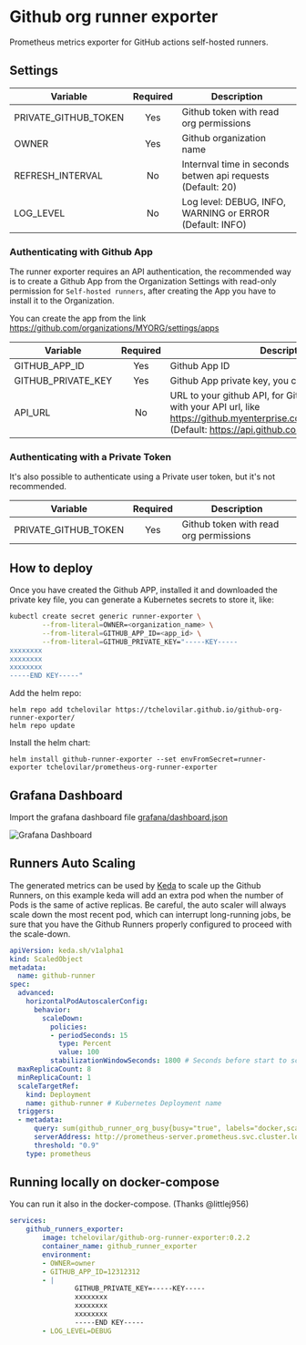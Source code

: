 # Github org runner exporter

Prometheus metrics exporter for GitHub actions self-hosted runners.


## Settings

| Variable             | Required | Description |
|----------------------|:--------:|----------------------------------------|
| PRIVATE_GITHUB_TOKEN | Yes      | Github token with read org permissions
| OWNER                | Yes      | Github organization name
| REFRESH_INTERVAL     | No       | Internval time in seconds betwen api requests (Default: 20)
| LOG_LEVEL            | No       | Log level: DEBUG, INFO, WARNING or ERROR (Default: INFO)


### Authenticating with Github App

The runner exporter requires an API authentication, the recommended way is to create a Github App from the Organization Settings with read-only permission for `Self-hosted runners`, after creating the App you have to install it to the Organization.

You can create the app from the link https://github.com/organizations/MYORG/settings/apps


| Variable             | Required | Description |
|----------------------|:--------:|----------------------------------------|
| GITHUB_APP_ID        | Yes      | Github App ID
| GITHUB_PRIVATE_KEY   | Yes      | Github App private key, you can generate a
| API_URL              | No       | URL to your github API, for Github Enterprise, set it with your API url, like https://github.myenterprise.com/api/v3/orgs/MYORG/  (Default: https://api.github.com)


### Authenticating with a Private Token

It's also possible to authenticate using a Private user token, but it's not recommended.

| Variable             | Required | Description |
|----------------------|:--------:|----------------------------------------|
| PRIVATE_GITHUB_TOKEN | Yes      | Github token with read org permissions


## How to deploy

Once you have created the Github APP, installed it and downloaded the private key file, you can generate a Kubernetes secrets to store it, like:

```bash
kubectl create secret generic runner-exporter \
        --from-literal=OWNER=<organization_name> \
        --from-literal=GITHUB_APP_ID=<app_id> \
        --from-literal=GITHUB_PRIVATE_KEY="-----KEY-----
xxxxxxxx
xxxxxxxx
xxxxxxxx
-----END KEY-----"
```

Add the helm repo:

```
helm repo add tchelovilar https://tchelovilar.github.io/github-org-runner-exporter/
helm repo update
```

Install the helm chart:

```
helm install github-runner-exporter --set envFromSecret=runner-exporter tchelovilar/prometheus-org-runner-exporter
```


## Grafana Dashboard

Import the grafana dashboard file [grafana/dashboard.json](./grafana/dashboard.json)

![Grafana Dashboard](grafana/screenshot.png)


## Runners Auto Scaling

The generated metrics can be used by [Keda](https://keda.sh/docs/2.13/concepts/) to scale up the Github Runners, on this example keda will add an extra pod when the number of Pods is the same of active replicas.
Be careful, the auto scaler will always scale down the most recent pod, which can interrupt long-running jobs, be sure that you have the Github Runners properly configured to proceed with the scale-down.

```yaml
apiVersion: keda.sh/v1alpha1
kind: ScaledObject
metadata:
  name: github-runner
spec:
  advanced:
    horizontalPodAutoscalerConfig:
      behavior:
        scaleDown:
          policies:
          - periodSeconds: 15
            type: Percent
            value: 100
          stabilizationWindowSeconds: 1800 # Seconds before start to scale down
  maxReplicaCount: 8
  minReplicaCount: 1
  scaleTargetRef:
    kind: Deployment
    name: github-runner # Kubernetes Deployment name
  triggers:
  - metadata:
      query: sum(github_runner_org_busy{busy="true", labels="docker,scale"})
      serverAddress: http://prometheus-server.prometheus.svc.cluster.local:9090  # Prometheus server address
      threshold: "0.9"
    type: prometheus
```


## Running locally on docker-compose

You can run it also in the docker-compose. (Thanks @littlej956)

```yaml
services:
	github_runners_exporter:
		image: tchelovilar/github-org-runner-exporter:0.2.2
		container_name: github_runner_exporter
		environment:
		- OWNER=owner
		- GITHUB_APP_ID=12312312
		- |
				GITHUB_PRIVATE_KEY=-----KEY-----
				xxxxxxxx
				xxxxxxxx
				xxxxxxxx
				-----END KEY-----
		- LOG_LEVEL=DEBUG
```
